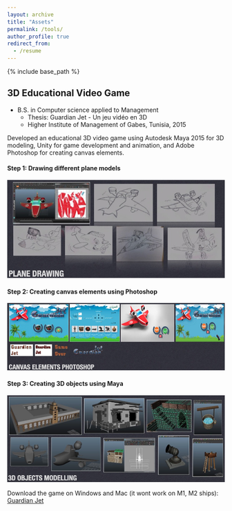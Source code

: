 ```yaml
---
layout: archive
title: "Assets"
permalink: /tools/
author_profile: true
redirect_from:
  - /resume
---
```


{% include base_path %}

## 3D Educational Video Game

* B.S. in Computer science applied to Management
  - Thesis: Guardian Jet - Un jeu vidéo en 3D
  - Higher Institute of Management of Gabes, Tunisia, 2015

Developed an educational 3D video game using Autodesk Maya 2015 for 3D modeling, Unity for game development and animation, and Adobe Photoshop for creating canvas elements.

#### Step 1: Drawing different plane models

![1step](../images/plane.png)

#### Step 2: Creating canvas elements using Photoshop

![2step](../images/canvas.png)

#### Step 3: Creating 3D objects using Maya

![2step](../images/maya.png)


Download the game on Windows and Mac (it wont work on M1, M2 ships): [Guardian Jet](https://drive.google.com/drive/folders/1CSrYVe97ZvMtAqk9XwDNyMDWM1zPjUDg?usp=share_link)



